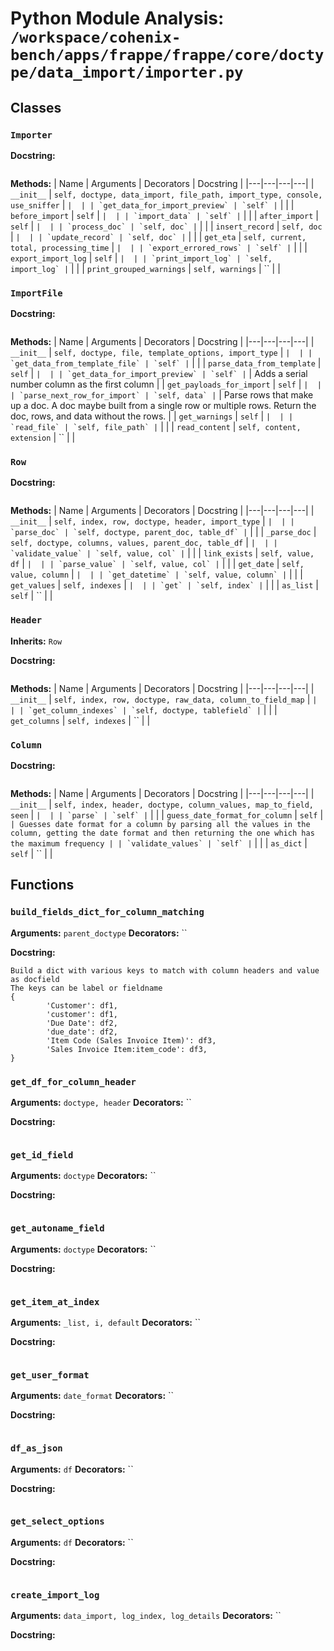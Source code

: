 # Python Module Analysis: `/workspace/cohenix-bench/apps/frappe/frappe/core/doctype/data_import/importer.py`

## Classes

### `Importer`


**Docstring:**
```

```

**Methods:**
| Name | Arguments | Decorators | Docstring |
|---|---|---|---|
| `__init__` | `self, doctype, data_import, file_path, import_type, console, use_sniffer` | `` |  |
| `get_data_for_import_preview` | `self` | `` |  |
| `before_import` | `self` | `` |  |
| `import_data` | `self` | `` |  |
| `after_import` | `self` | `` |  |
| `process_doc` | `self, doc` | `` |  |
| `insert_record` | `self, doc` | `` |  |
| `update_record` | `self, doc` | `` |  |
| `get_eta` | `self, current, total, processing_time` | `` |  |
| `export_errored_rows` | `self` | `` |  |
| `export_import_log` | `self` | `` |  |
| `print_import_log` | `self, import_log` | `` |  |
| `print_grouped_warnings` | `self, warnings` | `` |  |


### `ImportFile`


**Docstring:**
```

```

**Methods:**
| Name | Arguments | Decorators | Docstring |
|---|---|---|---|
| `__init__` | `self, doctype, file, template_options, import_type` | `` |  |
| `get_data_from_template_file` | `self` | `` |  |
| `parse_data_from_template` | `self` | `` |  |
| `get_data_for_import_preview` | `self` | `` | Adds a serial number column as the first column |
| `get_payloads_for_import` | `self` | `` |  |
| `parse_next_row_for_import` | `self, data` | `` | Parse rows that make up a doc. A doc maybe built from a single row or multiple rows.
Return the doc, rows, and data without the rows. |
| `get_warnings` | `self` | `` |  |
| `read_file` | `self, file_path` | `` |  |
| `read_content` | `self, content, extension` | `` |  |


### `Row`


**Docstring:**
```

```

**Methods:**
| Name | Arguments | Decorators | Docstring |
|---|---|---|---|
| `__init__` | `self, index, row, doctype, header, import_type` | `` |  |
| `parse_doc` | `self, doctype, parent_doc, table_df` | `` |  |
| `_parse_doc` | `self, doctype, columns, values, parent_doc, table_df` | `` |  |
| `validate_value` | `self, value, col` | `` |  |
| `link_exists` | `self, value, df` | `` |  |
| `parse_value` | `self, value, col` | `` |  |
| `get_date` | `self, value, column` | `` |  |
| `get_datetime` | `self, value, column` | `` |  |
| `get_values` | `self, indexes` | `` |  |
| `get` | `self, index` | `` |  |
| `as_list` | `self` | `` |  |


### `Header`
**Inherits:** `Row`


**Docstring:**
```

```

**Methods:**
| Name | Arguments | Decorators | Docstring |
|---|---|---|---|
| `__init__` | `self, index, row, doctype, raw_data, column_to_field_map` | `` |  |
| `get_column_indexes` | `self, doctype, tablefield` | `` |  |
| `get_columns` | `self, indexes` | `` |  |


### `Column`


**Docstring:**
```

```

**Methods:**
| Name | Arguments | Decorators | Docstring |
|---|---|---|---|
| `__init__` | `self, index, header, doctype, column_values, map_to_field, seen` | `` |  |
| `parse` | `self` | `` |  |
| `guess_date_format_for_column` | `self` | `` | Guesses date format for a column by parsing all the values in the column,
getting the date format and then returning the one which has the maximum frequency |
| `validate_values` | `self` | `` |  |
| `as_dict` | `self` | `` |  |





## Functions

### `build_fields_dict_for_column_matching`
**Arguments:** `parent_doctype`
**Decorators:** ``

**Docstring:**
```
Build a dict with various keys to match with column headers and value as docfield
The keys can be label or fieldname
{
        'Customer': df1,
        'customer': df1,
        'Due Date': df2,
        'due_date': df2,
        'Item Code (Sales Invoice Item)': df3,
        'Sales Invoice Item:item_code': df3,
}
```
### `get_df_for_column_header`
**Arguments:** `doctype, header`
**Decorators:** ``

**Docstring:**
```

```
### `get_id_field`
**Arguments:** `doctype`
**Decorators:** ``

**Docstring:**
```

```
### `get_autoname_field`
**Arguments:** `doctype`
**Decorators:** ``

**Docstring:**
```

```
### `get_item_at_index`
**Arguments:** `_list, i, default`
**Decorators:** ``

**Docstring:**
```

```
### `get_user_format`
**Arguments:** `date_format`
**Decorators:** ``

**Docstring:**
```

```
### `df_as_json`
**Arguments:** `df`
**Decorators:** ``

**Docstring:**
```

```
### `get_select_options`
**Arguments:** `df`
**Decorators:** ``

**Docstring:**
```

```
### `create_import_log`
**Arguments:** `data_import, log_index, log_details`
**Decorators:** ``

**Docstring:**
```

```

